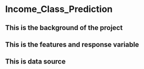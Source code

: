 # Income_Class_Prediction

## This is the background of the project

## This is the features and response variable

## This is data source
